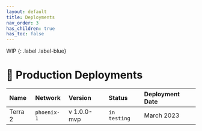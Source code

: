 ```yaml
---
layout: default
title: Deployments
nav_order: 3
has_children: true
has_toc: false
---
```


WIP
{: .label .label-blue}

# 🫶  Production Deployments



| Name        | Network          | Version | Status | Deployment Date |
|:-------------|:------------------|:----|:----|:------|
| Terra 2           | `phoenix-1` | v 1.0.0-mvp | `in testing` | March 2023  |
